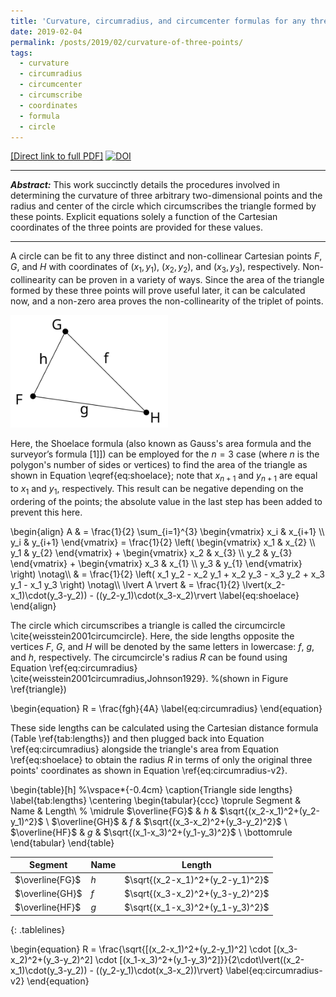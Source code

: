 ```yaml
---
title: 'Curvature, circumradius, and circumcenter formulas for any three points'
date: 2019-02-04
permalink: /posts/2019/02/curvature-of-three-points/
tags:
  - curvature
  - circumradius
  - circumcenter
  - circumscribe
  - coordinates
  - formula
  - circle
---
```




 <!--  Presented in the document below is a concise summary of the methodology used to fit a circle to any three 2D Cartesian points (non-collinear and distinct), determining its radius and center, and its relation to the curvature of a portion of a curve consisting of those three points.  Explicit equations solely dependent on the coordinates of the three points are provided for all of these quantities too.  Functions written in Python to calculate these values are also provided. -->

[[Direct link to full PDF]](https://hratliff.com/files/curvature_calculations_and_circle_fitting.pdf) [![DOI](https://zenodo.org/badge/DOI/10.5281/zenodo.2556424.svg)](https://doi.org/10.5281/zenodo.2556424)

<hr>

<b><i>Abstract:</i></b> This work succinctly details the procedures involved in determining the curvature of three arbitrary two-dimensional points and the radius and center of the circle which circumscribes the triangle formed by these points.  Explicit equations solely a function of the Cartesian coordinates of the three points are provided for these values.

<hr>

 <!-- <iframe src="/files/curvature_calculations_and_circle_fitting.pdf" style="width: 100%;height: 800px;border: none;"></iframe> -->


A circle can be fit to any three distinct and non-collinear Cartesian points $F$, $G$, and $H$ with coordinates of $(x_1,y_1)$, $(x_2,y_2)$, and $(x_3,y_3)$, respectively.  Non-collinearity can be proven in a variety of ways.  Since the area of the triangle formed by these three points will prove useful later, it can be calculated now, and a non-zero area proves the non-collinearity of the triplet of points.

<img src="/files/triangle.svg" style="text-align: center" width=50%>

Here, the Shoelace formula (also known as Gauss's area formula and the surveyor’s formula [1]]) can be employed for the $n=3$ case (where $n$ is the polygon's number of sides or vertices) to find the area of the triangle as shown in Equation \eqref{eq:shoelace}; note that $x_{n+1}$ and $y_{n+1}$ are equal to $x_{1}$ and $y_{1}$, respectively.  This result can be negative depending on the ordering of the points; the absolute value in the last step has been added to prevent this here.

<p>
\begin{align}
A & = \frac{1}{2} \sum_{i=1}^{3}
\begin{vmatrix}
x_i & x_{i+1} \\
y_i & y_{i+1}
\end{vmatrix}
= \frac{1}{2} \left(
\begin{vmatrix}
x_1 & x_{2} \\
y_1 & y_{2}
\end{vmatrix}
+
\begin{vmatrix}
x_2 & x_{3} \\
y_2 & y_{3}
\end{vmatrix}
+
\begin{vmatrix}
x_3 & x_{1} \\
y_3 & y_{1}
\end{vmatrix}
\right) \notag\\
& = \frac{1}{2} \left(
x_1 y_2 - x_2 y_1 + x_2 y_3 - x_3 y_2 + x_3 y_1 - x_1 y_3 \right) \notag\\
\lvert A \rvert & = \frac{1}{2} \lvert(x_2-x_1)\cdot(y_3-y_2)) - ((y_2-y_1)\cdot(x_3-x_2)\rvert
\label{eq:shoelace}
\end{align}
</p>


The circle which circumscribes a triangle is called the circumcircle \cite{weisstein2001circumcircle}.  Here, the side lengths opposite the vertices $F$, $G$, and $H$ will be denoted by the same letters in lowercase: $f$, $g$, and $h$, respectively. The circumcircle's radius $R$ can be found using Equation \ref{eq:circumradius} \cite{weisstein2001circumradius,Johnson1929}. %(shown in Figure \ref{triangle})


\begin{equation}
R = \frac{fgh}{4A}
\label{eq:circumradius}
\end{equation}

These side lengths can be calculated using the Cartesian distance formula (Table \ref{tab:lengths}) and then plugged back into Equation \ref{eq:circumradius} alongside the triangle's area from Equation \ref{eq:shoelace} to obtain the radius $R$ in terms of only the original three points' coordinates as shown in Equation \ref{eq:circumradius-v2}.

\begin{table}[h]
	%\vspace*{-0.4cm}
	\caption{Triangle side lengths}
	\label{tab:lengths}
	\centering
	\begin{tabular}{ccc}
		\toprule
		Segment	&	Name	&	Length\\ %
		\midrule
		$\overline{FG}$	&	$h$	&	$\sqrt{(x_2-x_1)^2+(y_2-y_1)^2}$	 \\
		$\overline{GH}$	&	$f$	&	$\sqrt{(x_3-x_2)^2+(y_3-y_2)^2}$	 \\
		$\overline{HF}$	&	$g$	&	$\sqrt{(x_1-x_3)^2+(y_1-y_3)^2}$	 \\
		\bottomrule
	\end{tabular}
\end{table}

| Segment    | Name | Length |
| -------- | ----------- | ------------- |
| $\overline{FG}$	|	$h$	|	$\sqrt{(x_2-x_1)^2+(y_2-y_1)^2}$ |
| $\overline{GH}$	|	$f$	|	$\sqrt{(x_3-x_2)^2+(y_3-y_2)^2}$ |
| $\overline{HF}$	|	$g$	|	$\sqrt{(x_1-x_3)^2+(y_1-y_3)^2}$ |
{: .tablelines}


\begin{equation}
R = \frac{\sqrt{[(x_2-x_1)^2+(y_2-y_1)^2] \cdot [(x_3-x_2)^2+(y_3-y_2)^2] \cdot [(x_1-x_3)^2+(y_1-y_3)^2]}}{2\cdot\lvert((x_2-x_1)\cdot(y_3-y_2)) - ((y_2-y_1)\cdot(x_3-x_2))\rvert}
\label{eq:circumradius-v2}
\end{equation}
